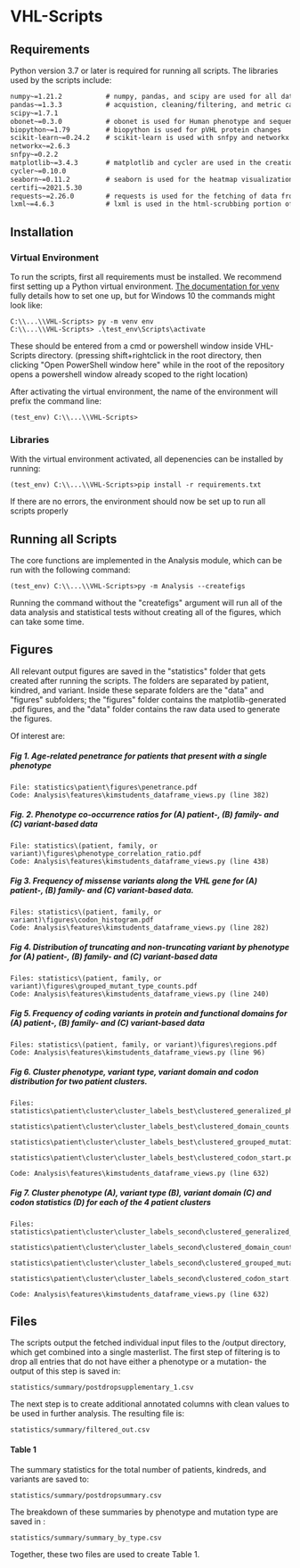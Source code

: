 # VHL-Scripts
## Requirements
Python version 3.7 or later is required for running all scripts. The libraries used by the scripts include:
```requirements.txt
numpy~=1.21.2           # numpy, pandas, and scipy are used for all data manipulation, including  
pandas~=1.3.3           # acquistion, cleaning/filtering, and metric calculations
scipy~=1.7.1 
obonet~=0.3.0           # obonet is used for Human phenotype and sequennce ontologies
biopython~=1.79         # biopython is used for pVHL protein changes
scikit-learn~=0.24.2    # scikit-learn is used with snfpy and networkx for the spectral clustering of patient, kindred, and variant graphs
networkx~=2.6.3
snfpy~=0.2.2
matplotlib~=3.4.3       # matplotlib and cycler are used in the creation of all figures
cycler~=0.10.0
seaborn~=0.11.2         # seaborn is used for the heatmap visualizations
certifi~=2021.5.30
requests~=2.26.0        # requests is used for the fetching of data from remote online sources
lxml~=4.6.3             # lxml is used in the html-scrubbing portion of cross-validation with the UMD database
```
## Installation
### Virtual Environment
To run the scripts, first all requirements must be installed. We recommend first setting up a Python virtual environment.
[The documentation for venv](https://docs.python.org/3/library/venv.html) fully details how to set one up, but for Windows 10
the commands might look like:
```commandline
C:\\...\\VHL-Scripts> py -m venv env
C:\\...\\VHL-Scripts> .\test_env\Scripts\activate
```

These should be entered from a cmd or powershell window inside VHL-Scripts directory. (pressing shift+rightclick in the
root directory, then clicking "Open PowerShell window here" while in the root of the repository opens a powershell 
window already scoped to the right location)

After activating the virtual environment, the name of the environment will prefix the command line:
```commandline
(test_env) C:\\...\\VHL-Scripts>
```
### Libraries
With the virtual environment activated, all depenencies can be installed by running:
```commandline
(test_env) C:\\...\\VHL-Scripts>pip install -r requirements.txt
```
If there are no errors, the environment should now be set up to run all scripts properly

## Running all Scripts
The core functions are implemented in the Analysis module, which can be run with the following command:
```commandline
(test_env) C:\\...\\VHL-Scripts>py -m Analysis --createfigs
```
Running the command without the "createfigs" argument will run all of the data analysis and statistical tests without creating
all of the figures, which can take some time.
## Figures
All relevant output figures are saved in the "statistics" folder that gets created after running the scripts. The folders
are separated by patient, kindred, and variant. Inside these separate folders are the "data" and "figures" subfolders; the "figures"
folder contains the matplotlib-generated .pdf figures, and the "data" folder contains the raw data used to generate the figures.

Of interest are:

##### Fig 1. Age-related penetrance for patients that present with a single phenotype
```commandline
File: statistics\patient\figures\penetrance.pdf
Code: Analysis\features\kimstudents_dataframe_views.py (line 382)
```
##### Fig. 2. Phenotype co-occurrence ratios for (A) patient-, (B) family- and (C) variant-based data
```commandline
File: statistics\(patient, family, or variant)\figures\phenotype_correlation_ratio.pdf
Code: Analysis\features\kimstudents_dataframe_views.py (line 438)
```
##### Fig 3. Frequency of missense variants along the VHL gene for (A) patient-, (B) family- and (C) variant-based data. 
```commandline
Files: statistics\(patient, family, or variant)\figures\codon_histogram.pdf
Code: Analysis\features\kimstudents_dataframe_views.py (line 282)
```
##### Fig 4. Distribution of truncating and non-truncating variant by phenotype for (A) patient-, (B) family- and (C) variant-based data
```commandline
Files: statistics\(patient, family, or variant)\figures\grouped_mutant_type_counts.pdf
Code: Analysis\features\kimstudents_dataframe_views.py (line 240)
```
##### Fig 5. Frequency of coding variants in protein and functional domains for (A) patient-, (B) family- and (C) variant-based data
```commandline
Files: statistics\(patient, family, or variant)\figures\regions.pdf
Code: Analysis\features\kimstudents_dataframe_views.py (line 96)
```
##### Fig 6. Cluster phenotype, variant type, variant domain and codon distribution for two patient clusters.
```commandline
Files:  statistics\patient\cluster\cluster_labels_best\clustered_generalized_phenotype_counts.pdf
        statistics\patient\cluster\cluster_labels_best\clustered_domain_counts.pdf
        statistics\patient\cluster\cluster_labels_best\clustered_grouped_mutation_type_counts.pdf
        statistics\patient\cluster\cluster_labels_best\clustered_codon_start.pdf

Code: Analysis\features\kimstudents_dataframe_views.py (line 632)
``` 
##### Fig 7. Cluster phenotype (A), variant type (B), variant domain (C) and codon statistics (D) for each of the 4 patient clusters
```commandline
Files:  statistics\patient\cluster\cluster_labels_second\clustered_generalized_phenotype_counts.pdf
        statistics\patient\cluster\cluster_labels_second\clustered_domain_counts.pdf
        statistics\patient\cluster\cluster_labels_second\clustered_grouped_mutation_type_counts.pdf
        statistics\patient\cluster\cluster_labels_second\clustered_codon_start.pdf

Code: Analysis\features\kimstudents_dataframe_views.py (line 632)
``` 
## Files
The scripts output the fetched individual input files to the /output directory, which get combined into a single masterlist.
The first step of filtering is to drop all entries that do not have either a phenotype or a mutation- the output of this step is
saved in:
```
statistics/summary/postdropsupplementary_1.csv
``` 
The next step is to create additional annotated columns with clean values to 
be used in further analysis. The resulting file is:
```
statistics/summary/filtered_out.csv
``` 
#### Table 1
The summary statistics for the total number of patients, kindreds, and variants are saved to:
```
statistics/summary/postdropsummary.csv
``` 
The breakdown of these summaries by phenotype and mutation type are saved in :
```
statistics/summary/summary_by_type.csv
```
Together, these two files are used to create Table 1.